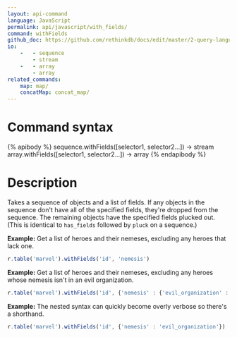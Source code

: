 ```yaml
---
layout: api-command 
language: JavaScript
permalink: api/javascript/with_fields/
command: withFields
github_doc: https://github.com/rethinkdb/docs/edit/master/2-query-language/api/javascript/transformations/withFields.md
io:
    -   - sequence
        - stream
    -   - array
        - array
related_commands:
    map: map/
    concatMap: concat_map/
---
```


# Command syntax #

{% apibody %}
sequence.withFields([selector1, selector2...]) &rarr; stream
array.withFields([selector1, selector2...]) &rarr; array
{% endapibody %}

# Description #

Takes a sequence of objects and a list of fields. If any objects in the sequence don't
have all of the specified fields, they're dropped from the sequence. The remaining
objects have the specified fields plucked out. (This is identical to `has_fields`
followed by `pluck` on a sequence.)

__Example:__ Get a list of heroes and their nemeses, excluding any heroes that lack one.

```js
r.table('marvel').withFields('id', 'nemesis')
```

__Example:__ Get a list of heroes and their nemeses, excluding any heroes whose nemesis isn't in an evil organization.

```js
r.table('marvel').withFields('id', {'nemesis' : {'evil_organization' : true}})
```

__Example:__ The nested syntax can quickly become overly verbose so there's a shorthand.

```js
r.table('marvel').withFields('id', {'nemesis' : 'evil_organization'})
```

